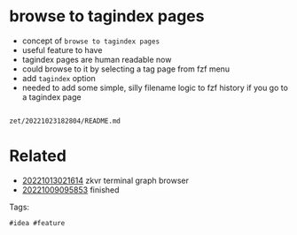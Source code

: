 # browse to tagindex pages

- concept of `browse to tagindex pages`
- useful feature to have
- tagindex pages are human readable now
- could browse to it by selecting a tag page from fzf menu
- add `tagindex` option
- needed to add some simple, silly filename logic to fzf history if you go to a tagindex page

```
```

` zet/20221023182804/README.md `

# Related

- [20221013021614](/zet/20221013021614/README.md) zkvr terminal graph browser
- [20221009095853](/zet/20221009095853/README.md) finished

Tags:

    #idea #feature
